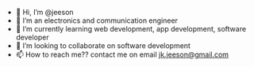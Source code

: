 - 👋 Hi, I’m @jeeson
- 👀 I’m an electronics and communication engineer 
- 🌱 I’m currently learning web development, app development, software developer 
- 💞️ I’m looking to collaborate on software development 
- 📫 How to reach me?? contact me on email jk.jeeson@gmail.com

<!---
jeeson-k/jeeson-k is a ✨ special ✨ repository because its `README.md` (this file) appears on your GitHub profile.
You can click the Preview link to take a look at your changes.
--->
